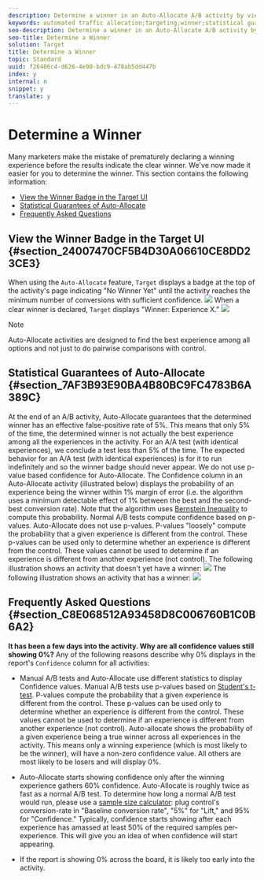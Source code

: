 ```yaml
---
description: Determine a winner in an Auto-Allocate A/B activity by viewing indicators in the Target UI.
keywords: automated traffic allocation;targeting;winner;statistical guarantee;confidence;determine winner
seo-description: Determine a winner in an Auto-Allocate A/B activity by viewing indicators in the Target UI.
seo-title: Determine a Winner
solution: Target
title: Determine a Winner
topic: Standard
uuid: f26406c4-d626-4e90-bdc9-478ab5dd447b
index: y
internal: n
snippet: y
translate: y
---
```


# Determine a Winner

Many marketers make the mistake of prematurely declaring a winning experience before the results indicate the clear winner. We've now made it easier for you to determine the winner.
This section contains the following information:

* [View the Winner Badge in the Target UI](c_determine-winner.md#section_24007470CF5B4D30A06610CE8DD23CE3)
* [Statistical Guarantees of Auto-Allocate](c_determine-winner.md#section_7AF3B93E90BA4B80BC9FC4783B6A389C)
* [Frequently Asked Questions](c_determine-winner.md#section_C8E068512A93458D8C006760B1C0B6A2)


## View the Winner Badge in the Target UI {#section_24007470CF5B4D30A06610CE8DD23CE3}

When using the `Auto-Allocate` feature, `Target` displays a badge at the top of the activity's page indicating "No Winner Yet" until the activity reaches the minimum number of conversions with sufficient confidence. 
![](../graphics/auto_traffic_no_winner.png) 
When a clear winner is declared, `Target` displays "Winner: Experience X." 
![](../graphics/auto_traffic_winner.png) 

>[!NOTE]
>
>Auto-Allocate activities are designed to find the best experience among all options and not just to do pairwise comparisons with control.



## Statistical Guarantees of Auto-Allocate {#section_7AF3B93E90BA4B80BC9FC4783B6A389C}

At the end of an A/B activity, Auto-Allocate guarantees that the determined winner has an effective false-positive rate of 5%. This means that only 5% of the time, the determined winner is not actually the best experience among all the experiences in the activity. For an A/A test (with identical experiences), we conclude a test less than 5% of the time. The expected behavior for an A/A test (with identical experiences) is for it to run indefinitely and so the winner badge should never appear.
We do not use p-value based confidence for Auto-Allocate.
The Confidence column in an Auto-Allocate activity (illustrated below) displays the probability of an experience being the winner within 1% margin of error (i.e. the algorithm uses a minimum detectable effect of 1% between the best and the second-best conversion rate). Note that the algorithm uses [Bernstein Inequality](https://en.wikipedia.org/wiki/Bernstein_inequalities_(probability_theory)) to compute this probability. 
Normal A/B tests compute confidence based on p-values. Auto-Allocate does not use p-values. P-values "loosely" compute the probability that a given experience is different from the control. These p-values can be used only to determine whether an experience is different from the control. These values cannot be used to determine if an experience is different from another experience (not control).
The following illustration shows an activity that doesn't yet have a winner:
![](../graphics/no_winner.png) 
The following illustration shows an activity that has a winner:
![](../graphics/winner_found.png) 

## Frequently Asked Questions {#section_C8E068512A93458D8C006760B1C0B6A2}

**It has been a few days into the activity. Why are all confidence values still showing 0%?** 
Any of the following reasons describe why 0% displays in the report's `Confidence` column for all activities: 

* Manual A/B tests and Auto-Allocate use different statistics to display Confidence values.
  Manual A/B tests use p-values based on [Student's t-test](https://en.wikipedia.org/wiki/Student%27s_t-test). P-values compute the probability that a given experience is different from the control. These p-values can be used only to determine whether an experience is different from the control. These values cannot be used to determine if an experience is different from another experience (not control). 
  Auto-allocate shows the probability of a given experience being a true winner across all experiences in the activity. This means only a winning experience (which is most likely to be the winner), will have a non-zero confidence value. All others are most likely to be losers and will display 0%.

* Auto-Allocate starts showing confidence only after the winning experience gathers 60% confidence. Auto-Allocate is roughly twice as fast as a normal A/B test. To determine how long a normal A/B test would run, please use a [sample size calculator](https://docs.adobe.com/content/target-microsite/testcalculator.html): plug control's conversion-rate in "Baseline conversion rate", "5%" for "Lift," and 95% for "Confidence." Typically, confidence starts showing after each experience has amassed at least 50% of the required samples per-experience. This will give you an idea of when confidence will start appearing. 

* If the report is showing 0% across the board, it is likely too early into the activity.


